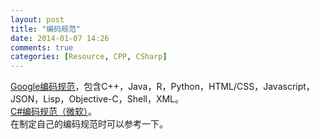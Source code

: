```yaml
---
layout: post
title: "编码规范"
date: 2014-01-07 14:26
comments: true
categories: [Resource, CPP, CSharp]
---
```


[Google编码规范](http://google-styleguide.googlecode.com/svn/trunk/)，包含C++，Java，R，Python，HTML/CSS，Javascript，JSON，Lisp，Objective-C，Shell，XML。  
[C#编码规范（微软）](http://msdn.microsoft.com/en-us/library/ff926074.aspx)。  
在制定自己的编码规范时可以参考一下。